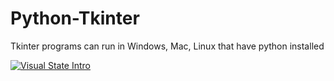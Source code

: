 # Python-Tkinter
Tkinter programs can run in Windows, Mac, Linux that have python installed 


[![Visual State Intro](https://img.youtube.com/vi/tJyuNDYXoZc/0.jpg)](https://www.youtube.com/watch?v=tJyuNDYXoZc "Visual State Intro")

